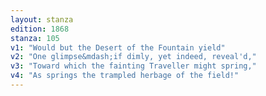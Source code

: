 ```yaml
---
layout: stanza
edition: 1868
stanza: 105
v1: "Would but the Desert of the Fountain yield"
v2: "One glimpse&mdash;if dimly, yet indeed, reveal'd,"
v3: "Toward which the fainting Traveller might spring,"
v4: "As springs the trampled herbage of the field!"
---
```

